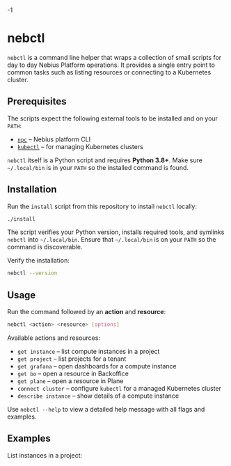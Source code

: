 
-1

# nebctl

`nebctl` is a command line helper that wraps a collection of small scripts for day to day Nebius Platform operations.  It provides a single entry point to common tasks such as listing resources or connecting to a Kubernetes cluster.

## Prerequisites

The scripts expect the following external tools to be installed and on your `PATH`:

- [`npc`](https://docs.nebius.dev/en/cli/) – Nebius platform CLI
- [`kubectl`](https://kubernetes.io/docs/tasks/tools/) – for managing Kubernetes clusters

`nebctl` itself is a Python script and requires **Python 3.8+**.
Make sure `~/.local/bin` is in your `PATH` so the installed command is found.

## Installation

Run the `install` script from this repository to install `nebctl` locally:

```bash
./install
```

The script verifies your Python version, installs required tools, and symlinks
`nebctl` into `~/.local/bin`. Ensure that `~/.local/bin` is on your `PATH` so the
command is discoverable.

Verify the installation:

```bash
nebctl --version
```

## Usage

Run the command followed by an **action** and **resource**:

```bash
nebctl <action> <resource> [options]
```

Available actions and resources:

- `get instance` – list compute instances in a project
- `get project` – list projects for a tenant
- `get grafana` – open dashboards for a compute instance
- `get bo` – open a resource in Backoffice
- `get plane` – open a resource in Plane
- `connect cluster` – configure `kubectl` for a managed Kubernetes cluster
- `describe instance` – show details of a compute instance

Use `nebctl --help` to view a detailed help message with all flags and examples.

## Examples

List instances in a project: